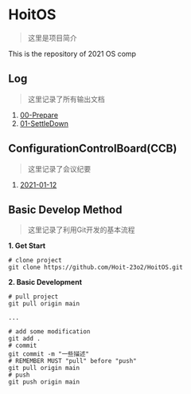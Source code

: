 # HoitOS
> 这里是项目简介

This is the repository of 2021 OS comp

## Log

> 这里记录了所有输出文档

1. [00-Prepare](./Records/Docs/00-Prepare.md)
2. [01-SettleDown](./Records/Docs/01-SettleDown.md)

## ConfigurationControlBoard(CCB)

> 这里记录了会议纪要

1. [2021-01-12](./Records/CCB/2021-01-12.md)

## Basic Develop Method

> 这里记录了利用Git开发的基本流程

**1. Get Start**

```shell
# clone project
git clone https://github.com/Hoit-23o2/HoitOS.git
```

**2. Basic Development**

```shell
# pull project
git pull origin main

...

# add some modification
git add .
# commit
git commit -m "一些描述"
# REMEMBER MUST "pull" before "push"
git pull origin main
# push
git push origin main
```

